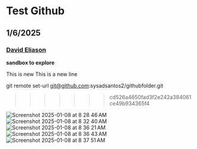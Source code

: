 # Test Github
## 1/6/2025
### [David Eliason](https://www.deliason.com)

**sandbox to explore**

This is new
This is a new line 

git remote set-url git@github.com:sysadsantos2/githubfolder.git
>>>>>>> cd526a4650fad3f2e242a384061ce49b934365f4

![Screenshot 2025-01-08 at 8 28 46 AM](https://github.com/user-attachments/assets/7550b620-1c1a-4d28-83ca-084fc5ecb66f)
![Screenshot 2025-01-08 at 8 32 40 AM](https://github.com/user-attachments/assets/dab1f7a2-6b00-4498-9e3f-557a146ca1d3)
![Screenshot 2025-01-08 at 8 36 21 AM](https://github.com/user-attachments/assets/9bc43092-ef25-4fc8-adc4-b5a5fd61e82f)
![Screenshot 2025-01-08 at 8 36 43 AM](https://github.com/user-attachments/assets/91af2c58-3bb9-4d35-a51b-c74169a665b8)
![Screenshot 2025-01-08 at 8 37 51 AM](https://github.com/user-attachments/assets/30b7da68-c24e-4cf4-8f2b-dab9d6163d3f)
